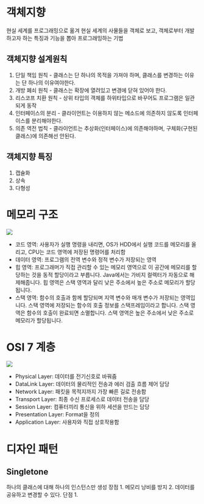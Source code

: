 # 객체지향
현실 세계를 프로그래밍으로 옮겨 현실 세계의 사물들을 객체로 보고, 객체로부터 개발하고자 하는 특징과 기능을 뽑아 프로그래밍하는 기법

## 객체지향 설계원칙
1. 단일 책임 원칙 - 클래스는 단 하나의 목적을 가져야 하며, 클래스를 변경하는 이유는 단 하나의 이유여야한다.
2. 개방 폐쇠 원칙 - 클래스는 확장에 열려있고 변경에 닫혀 있어야 한다.
3. 리스코프 치환 원칙 - 상위 타입의 객체를 하위타입으로 바꾸어도 프로그램은 일관되게 동작
4. 인터페이스의 분리 - 클라이언트는 이용하지 않는 메소드에 의존하지 않도록 인터페이스를 분리해야한다.
5. 의존 역전 법칙 - 클라이언트는 추상화(인터페이스)에 의존해야하며, 구체화(구현된 클래스)에 의존해선 안된다.

## 객체지향 특징
1. 캡슐화
2. 상속
3. 다형성

# 메모리 구조
<img src="https://img1.daumcdn.net/thumb/R1280x0/?scode=mtistory2&fname=https%3A%2F%2Fblog.kakaocdn.net%2Fdn%2FnyV7n%2FbtqITvcHjTA%2Fdk2V9ejhCT1P5Zngumuag1%2Fimg.png">

- 코드 영역: 사용자가 실행 명령을 내리면, OS가 HDD에서 실행 코드를 메모리를 올리고, CPU는 코드 영역에 저장된 명령어를 처리함
- 데이터 영역: 프로그램의 전역 변수와 정적 변수가 저장되는 영역
- 힙 영역: 프로그래머가 직접 관리할 수 있는 메모리 영역으로 이 공간에 메모리를 할당하는 것을 동적 할당이라고 부릅니다. Java에서는 가비지 컬렉터가 자동으로 해제해줍니다. 힙 영역은 스택 영역과 달리 낮은 주소에서 높은 주소로 메모리가 할당됩니다.
- 스택 영역: 함수의 호출과 함께 할당되며 지역 변수와 매개 변수가 저장되는 영역입니다. 스택 영역에 저장되는 함수의 호출 정보를 스택프레임이라고 합니다. 스택 영역은 함수의 호출이 완료되면 소멸합니다. 스택 영역은 높은 주소에서 낮은 주소로 메모리가 할당됩니다.

# OSI 7 계층
<img src = "https://img1.daumcdn.net/thumb/R1280x0/?scode=mtistory2&fname=https%3A%2F%2Fblog.kakaocdn.net%2Fdn%2Fbq5dyv%2FbtqJls7HC1T%2FcTY7UKcQ4ZxmgxtenNf9MK%2Fimg.jpg">

- Physical Layer: 데이터를 전기신호로 바꿔줌
- DataLink Layer: 데이터의 물리적인 전송과 에러 검출 흐름 제어 담당
- Network Layer: 패킷을 목적지까지 가장 빠른 길로 전송함
- Transport Layer: 최종 수신 프로세스로 데이터 전송을 담당
- Session Layer: 컴퓨터끼리 통신을 위하 세션을 만드는 담당
- Presentation Layer: Format을 정의
- Application Layer: 사용자와 직접 상호작용함

# 디자인 패턴
## Singletone
하나의 클래스에 대해 하나의 인스턴스만 생성
장점 1. 메모리 낭비를 방지 2. 데이터를 공유하고 변경할 수 있다.
단점 1. 

